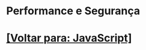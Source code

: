 # Performance e Segurança

<!--
### 24. Particularidades da Linguagem

- JS x Quantidade de Memória Alocada

### 25. Otimização de Código

- Melhores Práticas de Desempenho
- Profiling e Debugging

### 26. Segurança

- Prevenção de Vulnerabilidades Comuns (XSS, CSRF, etc.)
- Práticas de Segurança em Desenvolvimento Web
-->

# [[Voltar para: JavaScript]](../JavaScript.md)